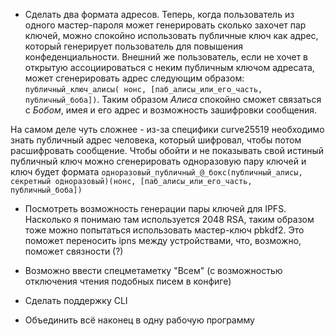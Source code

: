 - Сделать два формата адресов. Теперь, когда пользователь из одного мастер-пароля может генерировать сколько захочет пар ключей, можно спокойно использовать публичные ключ как адрес, который генерирует пользователь для повышения конфеденциальности.
Внешний же пользователь, если не хочет в открытую ассоциироваться с неким публичным ключом адресата, может сгенерировать адрес следующим образом: ```публичный_ключ_алисы( нонс, [паб_алисы_или_его_часть, публичный_боба])```. Таким образом _Алиса_ спокойно сможет связаться с _Бобом_, имея и его адрес и возможность зашифровки сообщения. 

На самом деле чуть сложнее - из-за специфики curve25519 необходимо знать публичный адрес человека, который шифровал, чтобы потом расшифровать сообщение. Чтобы обойти и не показывать свой истиный публичный ключ можно сгенерировать одноразовую пару ключей и ключ будет формата ```одноразовый_публичный_@_бокс(публичный_алисы, секретный одноразовый)(нонс, [паб_алисы_или_его_часть, публичный_боба]) ```

- Посмотреть возможность генерации пары ключей для IPFS. Насколько я понимаю там используется 2048 RSA, таким образом тоже можно попытаться использовать мастер-ключ pbkdf2. Это поможет переносить ipns между устройствами, что, возможно, поможет связности (?)

- Возможно ввести спецметаметку "Всем" (с возможностью отключения чтения подобных писем в конфиге)

- Сделать поддержку CLI

- Объединить всё наконец в одну рабочую программу
